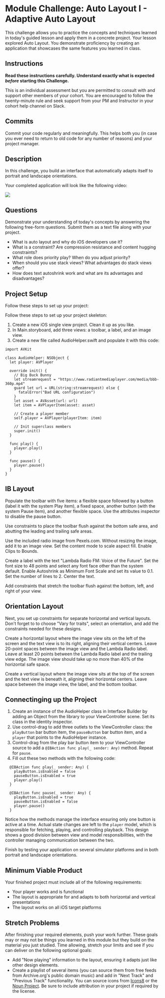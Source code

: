 # Module Challenge: Auto Layout I - Adaptive Auto Layout

This challenge allows you to practice the concepts and techniques learned in today's guided lesson and apply them in a concrete project. Your lesson explored Auto Layout. You demonstrate proficiency by creating an application that showcases the same features you learned in class.

## Instructions

**Read these instructions carefully. Understand exactly what is expected _before_ starting this Challenge.**

This is an individual assessment but you are permitted to consult with and support other members of your cohort. You are encouraged to follow the twenty-minute rule and seek support from your PM and Instructor in your cohort help channel on Slack. 

## Commits

Commit your code regularly and meaningfully. This helps both you (in case you ever need to return to old code for any number of reasons) and your project manager.

## Description

In this challenge, you build an interface that automatically adapts itself to portrait and landscape orientations.

Your completed application will look like the following video:

[![](https://img.youtube.com/vi/FBtgEpkw1BI/0.jpg)](https://youtu.be/FBtgEpkw1BI)

## Questions

Demonstrate your understanding of today's concepts by answering the following free-form questions. Submit them as a text file along with your project.

* What is auto layout and why do iOS developers use it?
* What is a constraint? Are compression resistance and content hugging constraints?
* What role does priority play? When do you adjust priority?
* When should you use stack views? What advantages do stack views offer?
* How does text autoshrink work and what are its advantages and disadvantages?

## Project Setup

Follow these steps to set up your project:

Follow these steps to set up your project skeleton:

1. Create a new iOS single view project. Clean it up as you like.
1. In Main.storyboard, add three views: a toolbar, a label, and an image view.
1. Create a new file called AudioHelper.swift and populate it with this code:

```
import AVKit

class AudioHelper: NSObject {
  let player: AVPlayer
  
  override init() {
    // Big Buck Bunny
    let streamrequest = "https://www.radiantmediaplayer.com/media/bbb-360p.mp4"
    guard let url = URL(string:streamrequest) else {
      fatalError("Bad URL configuration")
    }
    let asset = AVAsset(url: url)
    let item = AVPlayerItem(asset: asset)
    
    // Create a player member
    self.player = AVPlayer(playerItem: item)
    
    // Init superclass members
    super.init()
  }
  
  func play() {
    player.play()
  }
  
  func pause() {
    player.pause()
  }  
}
```

## IB Layout

Populate the toolbar with five items: a flexible space followed by a button (label it with the system Play item), a fixed space, another button (with the system Pause item), and another flexible space. Use the attributes inspector to disable the pause button.

Use constraints to place the toolbar flush against the bottom safe area, and abutting the leading and trailing safe areas.

Use the included radio image from Pexels.com. Without resizing the image, add it to an image view. Set the content mode to scale aspect fill. Enable Clips to Bounds.

Create a label with the text "Lambda Radio FM: Voice of the Future". Set the font size to 48 points and select any font face other than the system default. Enable Autoshrink as Minimum Font Scale and set its value to 0.1. Set the number of lines to 2. Center the text.

Add constraints that stretch the toolbar flush against the bottom, left, and right of your view.

## Orientation Layout

Next, you set up constraints for separate horizontal and vertical layouts. Don't forget to to choose "Vary for traits", select an orientation, and add the constraints needed for these designs.

Create a horizontal layout where the image view sits on the left of the screen and the text view is to its right, aligning their vertical centers. Leave 20-point spaces between the image view and the Lambda Radio label. Leave at least 20 points between the Lambda Radio label and the trailing view edge. The image view should take up no more than 40% of the horizontal safe space.

Create a vertical layout where the image view sits at the top of the screen and the text view is beneath it, aligning their horizontal centers. Leave space between the image view, the label, and the bottom toolbar.


## Connectinging up the Project

1. Create an instance of the AudioHelper class in Interface Builder by adding an Object from the library to your ViewController scene. Set its class in the identity inspector.
2. Use control-drag to add three outlets to the ViewController class: the `playButton` bar button item, the `pauseButton` bar button item, and a `player` that points to the AudioHelper instance.
3. Control-drag from the play bar button item to your ViewController source to add a `@IBAction func play(_ sender: Any)` method. Repeat for `pause`.
4. Fill out these two methods with the following code:

```
  @IBAction func play(_ sender: Any) {
    playButton.isEnabled = false
    pauseButton.isEnabled = true
    player.play()
  }
  
  @IBAction func pause(_ sender: Any) {
    playButton.isEnabled = true
    pauseButton.isEnabled = false
    player.pause()
  }
```

Notice how the methods manage the interface ensuring only one button is active at a time. Actual state changes are left to the `player` model, which is responsible for fetching, playing, and controlling playback. This design shows a good division between view and model responsibilities, with the controller managing communication between the two.

Finish by testing your application on several simulator platforms and in both portrait and landscape orientations.


## Minimum Viable Product

Your finished project must include all of the following requirements:

* Your player works and is functional
* The layout is appropriate for and adapts to both horizontal and vertical presentations
* The layout works on all iOS target platforms
 
## Stretch Problems

After finishing your required elements, push your work further. These goals may or may not be things you learned in this module but they build on the material you just studied. Time allowing, stretch your limits and see if you can deliver on the following optional goals:

* Add "Now playing" information to the layout, ensuring it adapts just like other design elements.
* Create a playlist of several items (you can source them from free feeds from Archive.org's public domain music) and add in "Next Track" and "Previous Track" functionality. You can source icons from [Icons8](https://icons8.com/ios) or the [Noun Project](https://thenounproject.com). Be sure to include attribution in your project if required by the license.
